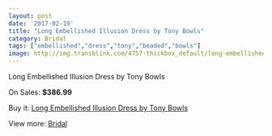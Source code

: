```yaml
---
layout: post
date: '2017-02-19'
title: "Long Embellished Illusion Dress by Tony Bowls"
category: Bridal
tags: ["embellished","dress","tony","beaded","bowls"]
image: http://img.transblink.com/4757-thickbox_default/long-embellished-illusion-dress-by-tony-bowls.jpg
---
```

Long Embellished Illusion Dress by Tony Bowls

On Sales: **$386.99**
<a href="https://www.transblink.com/en/bridal/1484-long-embellished-illusion-dress-by-tony-bowls.html"><amp-img layout="responsive" width="600" height="600" src="//img.transblink.com/4757-thickbox_default/long-embellished-illusion-dress-by-tony-bowls.jpg" alt="Long Embellished Illusion Dress by Tony Bowls 0" /></a>
<a href="https://www.transblink.com/en/bridal/1484-long-embellished-illusion-dress-by-tony-bowls.html"><amp-img layout="responsive" width="600" height="600" src="//img.transblink.com/4760-thickbox_default/long-embellished-illusion-dress-by-tony-bowls.jpg" alt="Long Embellished Illusion Dress by Tony Bowls 1" /></a>
<a href="https://www.transblink.com/en/bridal/1484-long-embellished-illusion-dress-by-tony-bowls.html"><amp-img layout="responsive" width="600" height="600" src="//img.transblink.com/4759-thickbox_default/long-embellished-illusion-dress-by-tony-bowls.jpg" alt="Long Embellished Illusion Dress by Tony Bowls 2" /></a>
<a href="https://www.transblink.com/en/bridal/1484-long-embellished-illusion-dress-by-tony-bowls.html"><amp-img layout="responsive" width="600" height="600" src="//img.transblink.com/4758-thickbox_default/long-embellished-illusion-dress-by-tony-bowls.jpg" alt="Long Embellished Illusion Dress by Tony Bowls 3" /></a>

Buy it: [Long Embellished Illusion Dress by Tony Bowls](https://www.transblink.com/en/bridal/1484-long-embellished-illusion-dress-by-tony-bowls.html "Long Embellished Illusion Dress by Tony Bowls")

View more: [Bridal](https://www.transblink.com/en/3-bridal "Bridal")